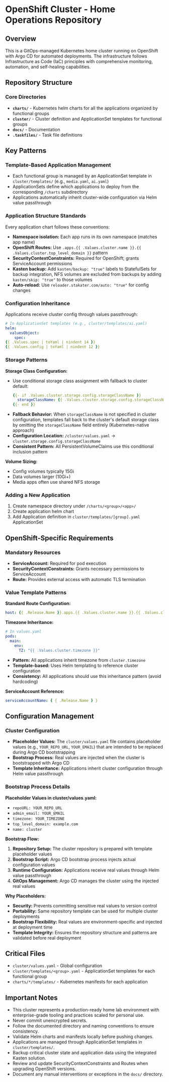 # OpenShift Cluster - Home Operations Repository

## Overview

This is a GitOps-managed Kubernetes home cluster running on OpenShift with Argo CD for automated deployments. The infrastructure follows Infrastructure as Code (IaC) principles with comprehensive monitoring, automation, and self-healing capabilities.

## Repository Structure

### Core Directories

- **`charts/`** - Kubernetes helm charts for all the applications organized by functional groups
- **`cluster/`** - Cluster definition and ApplicationSet templates for functional groups
- **`docs/`** - Documentation
- **`.taskfiles/`** - Task file definitions

## Key Patterns

### Template-Based Application Management

- Each functional group is managed by an ApplicationSet template in `cluster/templates/` (e.g., `media.yaml`, `ai.yaml`)
- ApplicationSets define which applications to deploy from the corresponding `/charts` subdirectory
- Applications automatically inherit cluster-wide configuration via Helm value passthrough

### Application Structure Standards

Every application chart follows these conventions:

- **Namespace isolation:** Each app runs in its own namespace (matches app name)
- **OpenShift Routes:** Use `.apps.{{ .Values.cluster.name }}.{{ .Values.cluster.top_level_domain }}` pattern
- **SecurityContextConstraints:** Required for OpenShift; grants ServiceAccount permissions
- **Kasten backup:** Add `kasten/backup: "true"` labels to StatefulSets for backup integration, NFS volumes are excluded from backups by adding `kasten/skip: "true"` to those volumes
- **Auto-reload:** Use `reloader.stakater.com/auto: "true"` for config changes

### Configuration Inheritance

Applications receive cluster config through values passthrough:

```yaml
# In ApplicationSet templates (e.g., cluster/templates/ai.yaml)
helm:
  valuesObject:
    spec:
{{ .Values.spec | toYaml | nindent 14 }}
{{ .Values.config | toYaml | nindent 12 }}
```

### Storage Patterns

**Storage Class Configuration:**

- Use conditional storage class assignment with fallback to cluster default:
  ```yaml
  {{- if .Values.cluster.storage.config.storageClassName }}
    storageClassName: {{ .Values.cluster.storage.config.storageClassName }}
  {{- end }}
  ```
- **Fallback Behavior:** When `storageClassName` is not specified in cluster configuration, templates fall back to the cluster's default storage class by omitting the `storageClassName` field entirely (Kubernetes-native approach)
- **Configuration Location:** `/cluster/values.yaml` → `cluster.storage.config.storageClassName`
- **Consistent Pattern:** All PersistentVolumeClaims use this conditional inclusion pattern

**Volume Sizing:**

- Config volumes typically 15Gi
- Data volumes larger (10Gi+)
- Media apps often use shared NFS storage

### Adding a New Application

1. Create namespace directory under `/charts/<group>/<app>/`
2. Create application helm chart
3. Add Application definition in `cluster/templates/[group].yaml` ApplicationSet

## OpenShift-Specific Requirements

### Mandatory Resources

- **ServiceAccount:** Required for pod execution
- **SecurityContextConstraints:** Grants necessary permissions to ServiceAccount
- **Route:** Provides external access with automatic TLS termination

### Value Template Patterns

**Standard Route Configuration:**

```yaml
host: {{ .Release.Name }}.apps.{{ .Values.cluster.name }}.{{ .Values.cluster.top_level_domain }}
```

**Timezone Inheritance:**

```yaml
# In values.yaml
pods:
  main:
    env:
      TZ: "{{ .Values.cluster.timezone }}"
```

- **Pattern:** All applications inherit timezone from `cluster.timezone`
- **Template-based:** Uses Helm templating to reference cluster configuration
- **Consistency:** All applications should use this inheritance pattern (avoid hardcoding)

**ServiceAccount Reference:**

```yaml
serviceAccountName: { { .Release.Name } }
```

## Configuration Management

### Cluster Configuration

- **Placeholder Values:** The `cluster/values.yaml` file contains placeholder values (e.g., `YOUR_REPO_URL`, `YOUR_EMAIL`) that are intended to be replaced during Argo CD bootstrapping
- **Bootstrap Process:** Real values are injected when the cluster is bootstrapped with Argo CD
- **Template Inheritance:** Applications inherit cluster configuration through Helm value passthrough

### Bootstrap Process Details

**Placeholder Values in cluster/values.yaml:**

- `repoURL: YOUR_REPO_URL`
- `admin_email: YOUR_EMAIL`
- `timezone: YOUR_TIMEZONE`
- `top_level_domain: example.com`
- `name: cluster`

**Bootstrap Flow:**

1. **Repository Setup:** The cluster repository is prepared with template placeholder values
2. **Bootstrap Script:** Argo CD bootstrap process injects actual configuration values
3. **Runtime Configuration:** Applications receive real values through Helm value passthrough
4. **GitOps Management:** Argo CD manages the cluster using the injected real values

**Why Placeholders:**

- **Security:** Prevents committing sensitive real values to version control
- **Portability:** Same repository template can be used for multiple cluster deployments
- **Bootstrap Flexibility:** Real values are environment-specific and injected at deployment time
- **Template Integrity:** Ensures the repository structure and patterns are validated before real deployment

## Critical Files

- `cluster/values.yaml` - Global configuration
- `cluster/templates/<group>.yaml` - ApplicationSet templates for each functional group
- `charts/*/templates/` - Kubernetes manifests for each application

## Important Notes

- This cluster represents a production-ready home lab environment with enterprise-grade tooling and practices scaled for personal use.
- Never commit unencrypted secrets.
- Follow the documented directory and naming conventions to ensure consistency.
- Validate Helm charts and manifests locally before pushing changes.
- Applications are managed through ApplicationSet templates in `cluster/templates/`.
- Backup critical cluster state and application data using the integrated Kasten solution.
- Review and update SecurityContextConstraints and Routes when upgrading OpenShift versions.
- Document any manual interventions or exceptions in the `docs/` directory.

